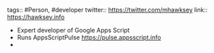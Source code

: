 ---
---

tags:: #Person, #developer
twitter:: https://twitter.com/mhawksey
link:: https://hawksey.info

- Expert developer of Google Apps Script
- Runs AppsScriptPulse https://pulse.appsscript.info
-